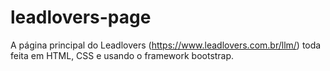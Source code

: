 # leadlovers-page
A página principal do Leadlovers (https://www.leadlovers.com.br/llm/) toda feita em HTML, CSS e usando o framework bootstrap.
